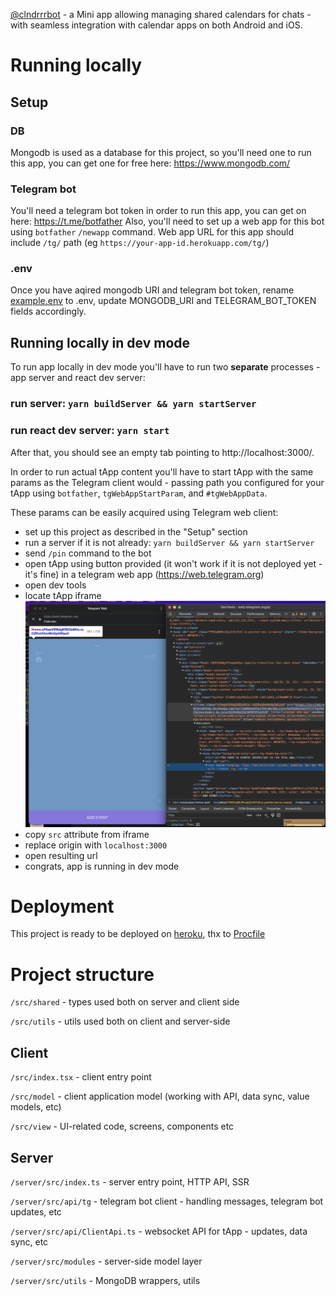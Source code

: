 [@clndrrrbot](https://t.me/clndrrrbot) - a Mini app allowing managing shared calendars for chats - with seamless integration with calendar apps on both Android and iOS.

# Running locally

## Setup
### DB
Mongodb is used as a database for this project, so you'll need one to run this app, you can get one for free here: https://www.mongodb.com/
### Telegram bot
You'll need a telegram bot token in order to run this app, you can get on here: https://t.me/botfather
Also, you'll need to set up a web app for this bot using `botfather` `/newapp` command. Web app URL for this app should include `/tg/` path (eg `https://your-app-id.herokuapp.com/tg/`)

### .env
Once you have aqired mongodb URI and telegram bot token, rename [example.env](example.env) to .env, update MONGODB_URI and TELEGRAM_BOT_TOKEN fields accordingly.

## Running locally in dev mode
To run app locally in dev mode you'll have to run two **separate** processes - app server and react dev server:

### run server: ```yarn buildServer && yarn startServer```
### run react dev server: ```yarn start```

After that, you should see an empty tab pointing to http://localhost:3000/.

In order to run actual tApp content you'll have to start tApp with the same params as the Telegram client would - passing path you configured for your tApp using `botfather`, `tgWebAppStartParam`, and `#tgWebAppData`.

These params can be easily acquired using Telegram web client: 
- set up this project as described in the "Setup" section
- run a server if it is not already: `yarn buildServer && yarn startServer`
- send `/pin` command to the bot
- open tApp using button provided (it won't work if it is not deployed yet - it's fine) in a telegram web app (https://web.telegram.org)
- open dev tools
- locate tApp iframe ![image](./tAppDevTools.png)
- copy `src` attribute from iframe
- replace origin with `localhost:3000`
- open resulting url
- congrats, app is running in dev mode

# Deployment
This project is ready to be deployed on [heroku](https://heroku.com/), thx to [Procfile](./Procfile)

# Project structure
`/src/shared` - types used both on server and client side

`/src/utils` - utils used both on client and server-side

## Client
`/src/index.tsx` - client entry point

`/src/model` - client application model (working with API, data sync, value models, etc)

`/src/view` - UI-related code, screens, components etc

## Server
`/server/src/index.ts` - server entry point, HTTP API, SSR

`/server/src/api/tg` - telegram bot client - handling messages, telegram bot updates, etc

`/server/src/api/ClientApi.ts` - websocket API for tApp - updates, data sync, etc

`/server/src/modules` - server-side model layer

`/server/src/utils` - MongoDB wrappers, utils
